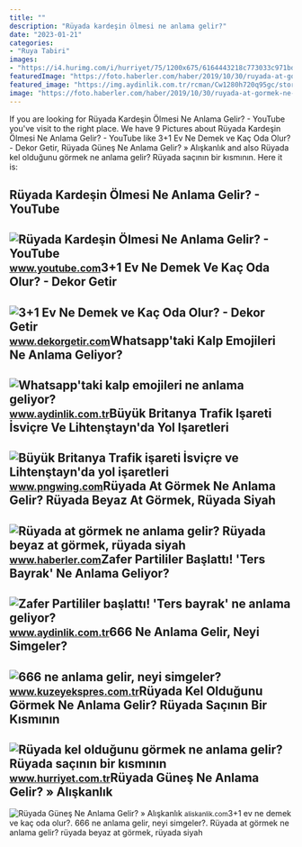```yaml
---
title: ""
description: "Rüyada kardeşin ölmesi ne anlama gelir?"
date: "2023-01-21"
categories:
- "Ruya Tabiri"
images:
- "https://i4.hurimg.com/i/hurriyet/75/1200x675/6164443218c773033c971bdd.jpg"
featuredImage: "https://foto.haberler.com/haber/2019/10/30/ruyada-at-gormek-ne-anlama-gelir-12566959_7097_m.jpg"
featured_image: "https://img.aydinlik.com.tr/rcman/Cw1280h720q95gc/storage/files/images/2022/07/13/whatsapptaki-kalp-emojileri-ne-anlama-geliyor-TKQe.jpg"
image: "https://foto.haberler.com/haber/2019/10/30/ruyada-at-gormek-ne-anlama-gelir-12566959_7097_m.jpg"
---
```


If you are looking for Rüyada Kardeşin Ölmesi Ne Anlama Gelir? - YouTube you've visit to the right place. We have 9 Pictures about Rüyada Kardeşin Ölmesi Ne Anlama Gelir? - YouTube like 3+1 Ev Ne Demek ve Kaç Oda Olur? - Dekor Getir, Rüyada Güneş Ne Anlama Gelir? » Alışkanlık and also Rüyada kel olduğunu görmek ne anlama gelir? Rüyada saçının bir kısmının. Here it is:

Rüyada Kardeşin Ölmesi Ne Anlama Gelir? - YouTube
-------------------------------------------------

 ![Rüyada Kardeşin Ölmesi Ne Anlama Gelir? - YouTube](https://i.ytimg.com/vi/ORUqcCNl5-s/maxresdefault.jpg) <small>www.youtube.com</small>3+1 Ev Ne Demek Ve Kaç Oda Olur? - Dekor Getir
----------------------------------------------

 ![3+1 Ev Ne Demek ve Kaç Oda Olur? - Dekor Getir](https://www.dekorgetir.com/wp-content/uploads/3-arti-1-ev-ne-demek-1024x576.jpeg) <small>www.dekorgetir.com</small>Whatsapp'taki Kalp Emojileri Ne Anlama Geliyor?
-----------------------------------------------

 ![Whatsapp'taki kalp emojileri ne anlama geliyor?](https://img.aydinlik.com.tr/rcman/Cw1280h720q95gc/storage/files/images/2022/07/13/whatsapptaki-kalp-emojileri-ne-anlama-geliyor-TKQe.jpg) <small>www.aydinlik.com.tr</small>Büyük Britanya Trafik Işareti İsviçre Ve Lihtenştayn'da Yol Işaretleri
----------------------------------------------------------------------

 ![Büyük Britanya Trafik işareti İsviçre ve Lihtenştayn'da yol işaretleri](https://w7.pngwing.com/pngs/907/696/png-transparent-united-kingdom-traffic-sign-road-signs-in-switzerland-and-liechtenstein-speed-limit-white-circle-angle-driving-warning-sign.png) <small>www.pngwing.com</small>Rüyada At Görmek Ne Anlama Gelir? Rüyada Beyaz At Görmek, Rüyada Siyah
----------------------------------------------------------------------

 ![Rüyada at görmek ne anlama gelir? Rüyada beyaz at görmek, rüyada siyah](https://foto.haberler.com/haber/2019/10/30/ruyada-at-gormek-ne-anlama-gelir-12566959_7097_m.jpg) <small>www.haberler.com</small>Zafer Partililer Başlattı! 'Ters Bayrak' Ne Anlama Geliyor?
-----------------------------------------------------------

 ![Zafer Partililer başlattı! 'Ters bayrak' ne anlama geliyor?](https://i.aydinlik.com.tr/storage/files/images/2023/05/30/dt-j23kwsaal1oz-Gs5s.jpg) <small>www.aydinlik.com.tr</small>666 Ne Anlama Gelir, Neyi Simgeler?
-----------------------------------

 ![666 ne anlama gelir, neyi simgeler?](https://kuzeyeksprescomtr.teimg.com/kuzeyekspres-com-tr/uploads/2023/06/666-ne-anlama-gelir.jpg) <small>www.kuzeyekspres.com.tr</small>Rüyada Kel Olduğunu Görmek Ne Anlama Gelir? Rüyada Saçının Bir Kısmının
-----------------------------------------------------------------------

 ![Rüyada kel olduğunu görmek ne anlama gelir? Rüyada saçının bir kısmının](https://i4.hurimg.com/i/hurriyet/75/1200x675/6164443218c773033c971bdd.jpg) <small>www.hurriyet.com.tr</small>Rüyada Güneş Ne Anlama Gelir? » Alışkanlık
------------------------------------------

 ![Rüyada Güneş Ne Anlama Gelir? » Alışkanlık](https://aliskanlik.com/wp-content/uploads/2022/04/Ruyada-Gunes-Ne-Anlama-Gelir.jpeg) <small>aliskanlik.com</small>3+1 ev ne demek ve kaç oda olur?. 666 ne anlama gelir, neyi simgeler?. Rüyada at görmek ne anlama gelir? rüyada beyaz at görmek, rüyada siyah
